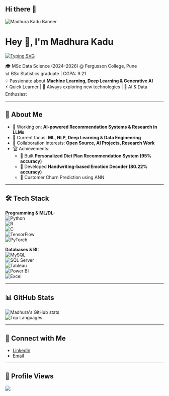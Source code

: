 ## Hi there 👋

<!-- Banner Image -->
![Madhura Kadu Banner](https://i.ibb.co/5rk6cLJ/data-science-banner.png)

# Hey 👋, I'm Madhura Kadu  

[![Typing SVG](https://readme-typing-svg.herokuapp.com?font=Fira+Code&size=25&duration=3000&pause=1000&color=FF69B4&center=true&vCenter=true&width=600&lines=Data+Scientist+%7C+AI+Enthusiast;Deep+Learning+%7C+GenAI+Explorer;Machine+Learning+Engineer;Always+Learning+New+Technologies)](https://git.io/typing-svg)

🎓 MSc Data Science (2024–2026) @ Fergusson College, Pune  
📊 BSc Statistics graduate | CGPA: 9.21  
💡 Passionate about **Machine Learning, Deep Learning & Generative AI**  
⚡ Quick Learner | 🌱 Always exploring new technologies | 🎯 AI & Data Enthusiast  

---

## 🚀 About Me
- 🔭 Working on: **AI-powered Recommendation Systems & Research in LLMs**  
- 📖 Current focus: **ML, NLP, Deep Learning & Data Engineering**  
- 👯 Collaboration interests: **Open Source, AI Projects, Research Work**  
- 🏆 Achievements:  
  - 📌 Built **Personalized Diet Plan Recommendation System (95% accuracy)**  
  - 📌 Developed **Handwriting-based Emotion Decoder (80.22% accuracy)**  
  - 📌 Customer Churn Prediction using ANN  

---

## 🛠️ Tech Stack
**Programming & ML/DL:**  
![Python](https://img.shields.io/badge/Python-3776AB?style=for-the-badge&logo=python&logoColor=white)  
![R](https://img.shields.io/badge/R-276DC3?style=for-the-badge&logo=r&logoColor=white)  
![C](https://img.shields.io/badge/C-00599C?style=for-the-badge&logo=c&logoColor=white)  
![TensorFlow](https://img.shields.io/badge/TensorFlow-FF6F00?style=for-the-badge&logo=tensorflow&logoColor=white)  
![PyTorch](https://img.shields.io/badge/PyTorch-EE4C2C?style=for-the-badge&logo=pytorch&logoColor=white)  

**Databases & BI:**  
![MySQL](https://img.shields.io/badge/MySQL-4479A1?style=for-the-badge&logo=mysql&logoColor=white)  
![SQL Server](https://img.shields.io/badge/SQL%20Server-CC2927?style=for-the-badge&logo=microsoft-sql-server&logoColor=white)  
![Tableau](https://img.shields.io/badge/Tableau-E97627?style=for-the-badge&logo=tableau&logoColor=white)  
![Power BI](https://img.shields.io/badge/PowerBI-F2C811?style=for-the-badge&logo=power-bi&logoColor=black)  
![Excel](https://img.shields.io/badge/Excel-217346?style=for-the-badge&logo=microsoft-excel&logoColor=white)  

---

## 📊 GitHub Stats
![Madhura's GitHub stats](https://github-readme-stats.vercel.app/api?username=madhurakadu&show_icons=true&theme=tokyonight)  
![Top Languages](https://github-readme-stats.vercel.app/api/top-langs/?username=madhurakadu&layout=compact&theme=tokyonight)  

---

## 🔗 Connect with Me
- [LinkedIn](https://www.linkedin.com/in/your-linkedin)  
- [Email](mailto:your@email.com)  

---

## 👀 Profile Views
![](https://komarev.com/ghpvc/?username=madhurakadu&color=ff69b4)

